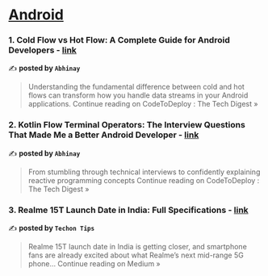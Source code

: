 
<h1><a href=https://medium.com/tag/android/recommended target="_blank" rel="noopener noreferrer">Android</a></h1>
<h3>1. Cold Flow vs Hot Flow: A Complete Guide for Android Developers - <a href="https://medium.com/codetodeploy/cold-flow-vs-hot-flow-a-complete-guide-for-android-developers-ffa461969f21?source=rss------android-5" target="_blank" rel="noopener noreferrer">link</a></h3>

✍️ **posted by `Abhinay`**

<blockquote>Understanding the fundamental difference between cold and hot flows can transform how you handle data streams in your Android applications.
Continue reading on CodeToDeploy : The Tech Digest »</blockquote>

<h3>2. Kotlin Flow Terminal Operators: The Interview Questions That Made Me a Better Android Developer - <a href="https://medium.com/codetodeploy/kotlin-flow-terminal-operators-the-interview-questions-that-made-me-a-better-android-developer-e4909c787341?source=rss------android-5" target="_blank" rel="noopener noreferrer">link</a></h3>

✍️ **posted by `Abhinay`**

<blockquote>From stumbling through technical interviews to confidently explaining reactive programming concepts
Continue reading on CodeToDeploy : The Tech Digest »</blockquote>

<h3>3. Realme 15T Launch Date in India: Full Specifications - <a href="https://medium.com/@techontips24/realme-15t-launch-date-in-india-full-specifications-50e933a9811d?source=rss------android-5" target="_blank" rel="noopener noreferrer">link</a></h3>

✍️ **posted by `Techon Tips`**

<blockquote>Realme 15T launch date in India is getting closer, and smartphone fans are already excited about what Realme’s next mid-range 5G phone…
Continue reading on Medium »</blockquote>

